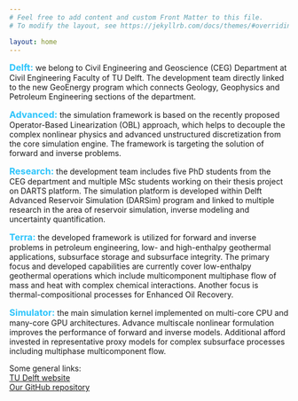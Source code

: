 ```yaml
---
# Feel free to add content and custom Front Matter to this file.
# To modify the layout, see https://jekyllrb.com/docs/themes/#overriding-theme-defaults

layout: home
---
```

<html>

<head>
  <style>
    h3		{color: rgb(44,196,251);display: inline;}
  </style>
</head>

<body>
<p text-align="justify">
<h3>Delft:</h3> we belong to Civil Engineering and Geoscience (CEG) Department at Civil Engineering Faculty of TU Delft. The development team directly linked to the new GeoEnergy program which connects Geology, Geophysics and Petroleum Engineering sections of the department. </p>
<p text-align="justify">
<h3>Advanced:</h3> the simulation framework is based on the recently proposed Operator-Based Linearization (OBL) approach, which helps to decouple the complex nonlinear physics and advanced unstructured discretization from the core simulation engine. The framework is targeting the solution of forward and inverse problems.
</p>
<p text-align="justify">
<h3>Research:</h3> the development team includes five PhD students from the CEG department and multiple MSc students working on their thesis project on DARTS platform. The simulation platform is developed within Delft Advanced Reservoir Simulation (DARSim) program and linked to multiple research in the area of reservoir simulation, inverse modeling and uncertainty quantification.    
</p>
<p text-align="justify">
<h3>Terra:</h3> the developed framework is utilized for forward and inverse problems in petroleum engineering, low- and high-enthalpy geothermal applications, subsurface storage and subsurface integrity. The primary focus and developed capabilities are currently cover low-enthalpy geothermal operations which include multicomponent multiphase flow of mass and heat with complex chemical interactions. Another focus is thermal-compositional processes for Enhanced Oil Recovery.  
</p>
<p text-align="justify">
<h3>Simulator:</h3> the main simulation kernel implemented on multi-core CPU and many-core GPU architectures. Advance multiscale nonlinear formulation improves the performance of forward and inverse models. Additional afford invested in representative proxy models for complex subsurface processes including multiphase multicomponent flow.  
</p>
</body>
</html>

Some general links: <br>
[TU Delft website][TUD] <br>
[Our GitHub repository][link_to_repo] <br>

[TUD]: https://www.tudelft.nl
[link_to_repo]: https://github.com/darts-web/darts-web

